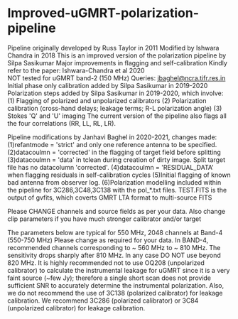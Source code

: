 # Improved-uGMRT-polarization-pipeline

Pipeline originally developed by Russ Taylor in 2011
Modified by Ishwara Chandra in 2018 
This is an improved version of the polarization pipeline by Silpa Sasikumar
Major improvements in flagging and self-calibration 
Kindly refer to the paper: Ishwara-Chandra et al 2020  
NOT tested for uGMRT band-2 (150 MHz) 
Queries: jbaghel@ncra.tifr.res.in
Initial phase only calibration added by Silpa Sasikumar in 2019-2020
Polarization steps added by Silpa Sasikumar in 2019-2020, which involve:
 (1) Flagging of polarized and unpolarized calibrators
 (2) Polarization calibration (cross-hand delays; leakage terms; R-L polarization angle)
 (3) Stokes 'Q' and 'U' imaging
 The current version of the pipeline also flags all the four correlations (RR, LL, RL, LR). 
 
Pipeline modifications by Janhavi Baghel in 2020-2021, changes made:
 (1)refantmode = 'strict' and only one reference antenna to be specified.
 (2)datacoulmn = 'corrected' in the flagging of target field before splitting
 (3)datacoulmn = 'data' in tclean during creation of dirty image. Split target file has no datacolumn 'corrected'.
 (4)datacoulmn = 'RESIDUAL_DATA' when flagging residuals in self-calibration cycles
 (5)Initial flagging of known bad antenna from observer log.
 (6)Polarization modelling included within the pipeline for 3C286,3C48,3C138 with the pol_*.txt files.
 TEST.FITS is the output of gvfits, which coverts GMRT LTA format to multi-source FITS
 
Please CHANGE channels and source fields as per your data.
Also change clip parameters if you have much stronger calibrator and/or target


The parameters below are typical for 550 MHz, 2048 channels at Band-4 (550-750 MHz)
Please change as required for your data.
In BAND-4, recommended channels corresponding to ~ 560 MHz to ~ 810 MHz. The sensitivity drops sharply after 810 MHz.
In any case DO NOT use beyond 820 MHz.
It is highly recommended not to use OQ208 (unpolarized calibrator) to calculate the instrumental leakage for uGMRT since it is a very faint source (~few Jy); therefore a single short scan does not provide sufficient SNR to accurately determine the instrumental polarization.
Also, we do not recommend the use of 3C138 (polarized calibrator) for leakage calibration.
We recommend 3C286 (polarized calibrator) or 3C84 (unpolarized calibrator) for leakage calibration.

